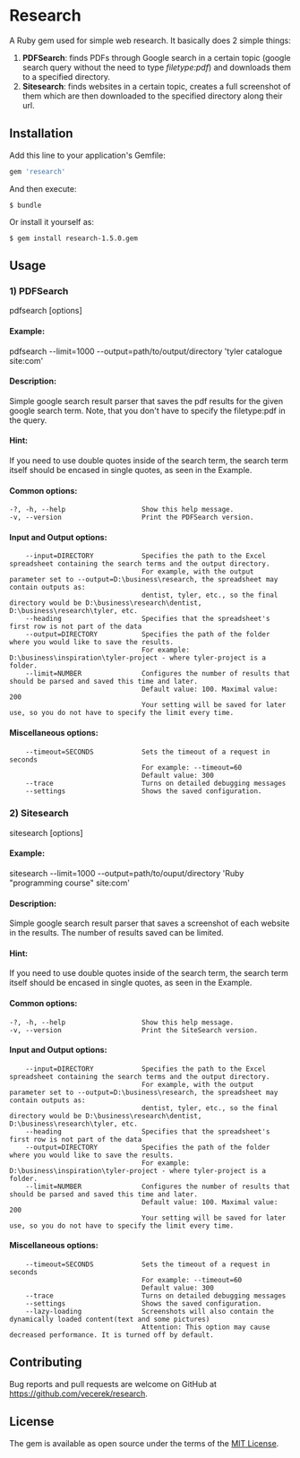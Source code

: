 # Research

A Ruby gem used for simple web research. It basically does 2 simple things:

1. **PDFSearch**: finds PDFs through Google search in a certain topic (google search query without the need to type *filetype:pdf*) and downloads them to a specified directory.
2. **Sitesearch**: finds websites in a certain topic, creates a full screenshot of them which are then downloaded to the specified directory along their url.

## Installation

Add this line to your application's Gemfile:

```ruby
gem 'research'
```

And then execute:

    $ bundle

Or install it yourself as:

    $ gem install research-1.5.0.gem

## Usage

### 1) PDFSearch

pdfsearch [options] <QUERY>

#### Example:
pdfsearch --limit=1000 --output=path/to/output/directory 'tyler catalogue  site:com'

#### Description:
Simple google search result parser that saves the pdf results for the given google search term. Note, that you don't have to specify the filetype:pdf in the query.

#### Hint:
If you need to use double quotes inside of the search term, the search term itself should be encased in single quotes, as seen in the Example.

#### Common options:
    -?, -h, --help                   Show this help message.
    -v, --version                    Print the PDFSearch version.

#### Input and Output options:
        --input=DIRECTORY            Specifies the path to the Excel spreadsheet containing the search terms and the output directory.
                                     For example, with the output parameter set to --output=D:\business\research, the spreadsheet may contain outputs as:
                                     dentist, tyler, etc., so the final directory would be D:\business\research\dentist, D:\business\research\tyler, etc.
        --heading                    Specifies that the spreadsheet's first row is not part of the data
        --output=DIRECTORY           Specifies the path of the folder where you would like to save the results.
                                     For example: D:\business\inspiration\tyler-project - where tyler-project is a folder.
        --limit=NUMBER               Configures the number of results that should be parsed and saved this time and later.
                                     Default value: 100. Maximal value: 200
                                     Your setting will be saved for later use, so you do not have to specify the limit every time.

#### Miscellaneous options:
        --timeout=SECONDS            Sets the timeout of a request in seconds
                                     For example: --timeout=60
                                     Default value: 300
        --trace                      Turns on detailed debugging messages
        --settings                   Shows the saved configuration.

### 2) Sitesearch

sitesearch [options] <QUERY>

#### Example:
sitesearch --limit=1000 --output=path/to/ouput/directory 'Ruby "programming course" site:com'

#### Description:
Simple google search result parser that saves a screenshot of each website in the results. The number of results saved can be limited.

#### Hint:
If you need to use double quotes inside of the search term, the search term itself should be encased in single quotes, as seen in the Example.

#### Common options:
    -?, -h, --help                   Show this help message.
    -v, --version                    Print the SiteSearch version.

#### Input and Output options:
        --input=DIRECTORY            Specifies the path to the Excel spreadsheet containing the search terms and the output directory.
                                     For example, with the output parameter set to --output=D:\business\research, the spreadsheet may contain outputs as:
                                     dentist, tyler, etc., so the final directory would be D:\business\research\dentist, D:\business\research\tyler, etc.
        --heading                    Specifies that the spreadsheet's first row is not part of the data
        --output=DIRECTORY           Specifies the path of the folder where you would like to save the results.
                                     For example: D:\business\inspiration\tyler-project - where tyler-project is a folder.
        --limit=NUMBER               Configures the number of results that should be parsed and saved this time and later.
                                     Default value: 100. Maximal value: 200
                                     Your setting will be saved for later use, so you do not have to specify the limit every time.

#### Miscellaneous options:
        --timeout=SECONDS            Sets the timeout of a request in seconds
                                     For example: --timeout=60
                                     Default value: 300
        --trace                      Turns on detailed debugging messages
        --settings                   Shows the saved configuration.
        --lazy-loading               Screenshots will also contain the dynamically loaded content(text and some pictures)
                                     Attention: This option may cause decreased performance. It is turned off by default.

## Contributing

Bug reports and pull requests are welcome on GitHub at https://github.com/vecerek/research.


## License

The gem is available as open source under the terms of the [MIT License](http://opensource.org/licenses/MIT).

